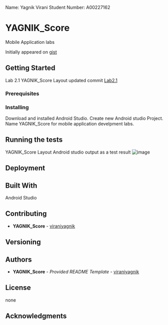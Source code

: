   Name: Yagnik Virani
  Student Number: A00227162
  
# YAGNIK_Score

Mobile Application labs

Initially appeared on
[gist](https://github.com/viraniyagnik/YAGNIK_Score)



## Getting Started

Lab 2.1 YAGNIK_Score Layout updated commit
[Lab2.1](https://github.com/viraniyagnik/YAGNIK_Score/commit/0ab744559059d2ae1f39acc1e9dd191f4b324033)



### Prerequisites



### Installing

Download and installed Android Studio. Create new Android studio Project. Name YAGNIK_Score for mobile application develpment labs.

## Running the tests
YAGNIK_Score Layout Android studio output as a test result
![image](https://user-images.githubusercontent.com/77527826/154540960-b4b28258-9b62-496b-ae89-ae10609d5f9d.png)



## Deployment


## Built With
Android Studio


## Contributing
 - **YAGNIK_Score** -
    [viraniyagnik](https://github.com/viraniyagnik)


## Versioning



## Authors

  - **YAGNIK_Score** - *Provided README Template* -
    [viraniyagnik](https://github.com/viraniyagnik)



## License

none

## Acknowledgments


